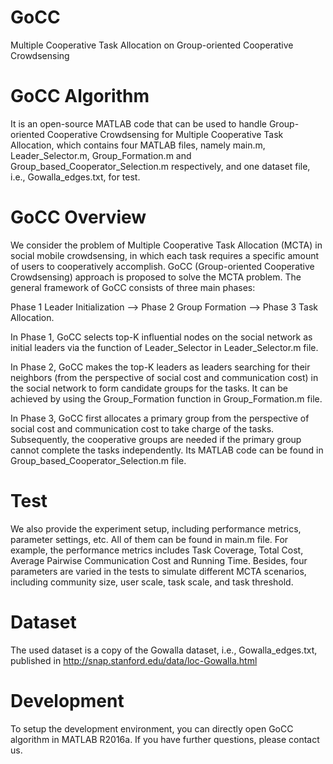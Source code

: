 # GoCC
Multiple Cooperative Task Allocation on Group-oriented Cooperative Crowdsensing
# GoCC Algorithm
It is an open-source MATLAB code that can be used to handle Group-oriented Cooperative Crowdsensing for Multiple Cooperative Task Allocation, which contains four MATLAB files, namely main.m, Leader_Selector.m, Group_Formation.m and Group_based_Cooperator_Selection.m respectively, and one dataset file, i.e., Gowalla_edges.txt, for test.
# GoCC Overview
We consider the problem of Multiple Cooperative Task Allocation (MCTA) in social mobile crowdsensing, in which each task requires a specific amount of users to cooperatively accomplish. GoCC (Group-oriented Cooperative Crowdsensing) approach is proposed to solve the MCTA problem. The general framework of GoCC consists of three main phases:

Phase 1 Leader Initialization —> Phase 2 Group Formation —> Phase 3 Task Allocation.

In Phase 1, GoCC selects top-K influential nodes on the social network as initial leaders via the function of Leader_Selector in Leader_Selector.m file. 

In Phase 2, GoCC makes the top-K leaders as leaders searching for their neighbors (from the perspective of social cost and communication cost) in the social network to form candidate groups for the tasks. It can be achieved by using the Group_Formation function in Group_Formation.m file.

In Phase 3, GoCC first allocates a primary group from the perspective of social cost and communication cost to take charge of the tasks. Subsequently, the cooperative groups are needed if the primary group cannot complete the tasks independently. Its MATLAB code can be found in Group_based_Cooperator_Selection.m file.

# Test
We also provide the experiment setup, including performance metrics, parameter settings, etc. All of them can be found in main.m file. For example, the performance metrics includes Task Coverage, Total Cost, Average Pairwise Communication Cost and Running Time. Besides, four parameters are varied in the tests to simulate different MCTA scenarios, including community size, user scale, task scale, and task threshold.  

# Dataset
The used dataset is a copy of the Gowalla dataset, i.e., Gowalla_edges.txt, published in http://snap.stanford.edu/data/loc-Gowalla.html

# Development
To setup the development environment, you can directly open GoCC algorithm in MATLAB R2016a. If you have further questions, please contact us.

